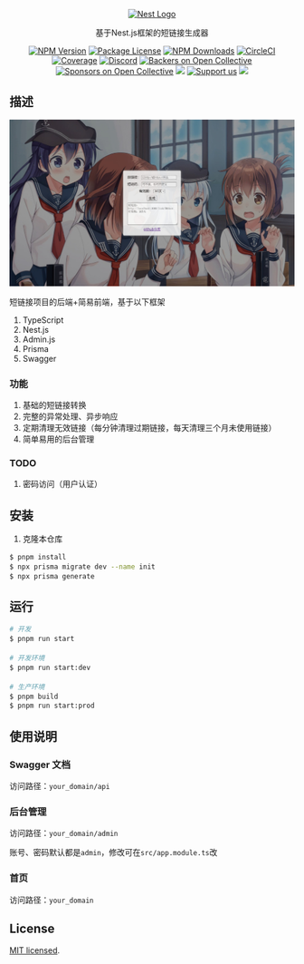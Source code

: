<p align="center">
  <a href="http://nestjs.com/" target="blank"><img src="https://nestjs.com/img/logo-small.svg" width="200" alt="Nest Logo" /></a>
</p>

[circleci-image]: https://img.shields.io/circleci/build/github/nestjs/nest/master?token=abc123def456
[circleci-url]: https://circleci.com/gh/nestjs/nest

  <p align="center">基于<a herf="https://nestjs.com/" target="_blank">Nest.js</a>框架的短链接生成器</p>
    <p align="center">
<a href="https://www.npmjs.com/~nestjscore" target="_blank"><img src="https://img.shields.io/npm/v/@nestjs/core.svg" alt="NPM Version" /></a>
<a href="https://www.npmjs.com/~nestjscore" target="_blank"><img src="https://img.shields.io/npm/l/@nestjs/core.svg" alt="Package License" /></a>
<a href="https://www.npmjs.com/~nestjscore" target="_blank"><img src="https://img.shields.io/npm/dm/@nestjs/common.svg" alt="NPM Downloads" /></a>
<a href="https://circleci.com/gh/nestjs/nest" target="_blank"><img src="https://img.shields.io/circleci/build/github/nestjs/nest/master" alt="CircleCI" /></a>
<a href="https://coveralls.io/github/nestjs/nest?branch=master" target="_blank"><img src="https://coveralls.io/repos/github/nestjs/nest/badge.svg?branch=master#9" alt="Coverage" /></a>
<a href="https://discord.gg/G7Qnnhy" target="_blank"><img src="https://img.shields.io/badge/discord-online-brightgreen.svg" alt="Discord"/></a>
<a href="https://opencollective.com/nest#backer" target="_blank"><img src="https://opencollective.com/nest/backers/badge.svg" alt="Backers on Open Collective" /></a>
<a href="https://opencollective.com/nest#sponsor" target="_blank"><img src="https://opencollective.com/nest/sponsors/badge.svg" alt="Sponsors on Open Collective" /></a>
  <a href="https://paypal.me/kamilmysliwiec" target="_blank"><img src="https://img.shields.io/badge/Donate-PayPal-ff3f59.svg"/></a>
    <a href="https://opencollective.com/nest#sponsor"  target="_blank"><img src="https://img.shields.io/badge/Support%20us-Open%20Collective-41B883.svg" alt="Support us"></a>
  <a href="https://twitter.com/nestframework" target="_blank"><img src="https://img.shields.io/twitter/follow/nestframework.svg?style=social&label=Follow"></a>
</p>
  <!--[![Backers on Open Collective](https://opencollective.com/nest/backers/badge.svg)](https://opencollective.com/nest#backer)
  [![Sponsors on Open Collective](https://opencollective.com/nest/sponsors/badge.svg)](https://opencollective.com/nest#sponsor)-->

## 描述

![截图](/img/case.jpg)

短链接项目的后端+简易前端，基于以下框架

1. TypeScript
2. Nest.js
3. Admin.js
4. Prisma
5. Swagger

### 功能

1. 基础的短链接转换
2. 完整的异常处理、异步响应
3. 定期清理无效链接（每分钟清理过期链接，每天清理三个月未使用链接）
4. 简单易用的后台管理

### TODO

1. 密码访问（用户认证）

## 安装

1. 克隆本仓库

```bash
$ pnpm install
$ npx prisma migrate dev --name init
$ npx prisma generate
```

## 运行

```bash
# 开发
$ pnpm run start

# 开发环境
$ pnpm run start:dev

# 生产环境
$ pnpm build
$ pnpm run start:prod
```

## 使用说明

### Swagger 文档

访问路径：`your_domain/api`

### 后台管理

访问路径：`your_domain/admin`

账号、密码默认都是`admin`，修改可在`src/app.module.ts`改

### 首页

访问路径：`your_domain`

## License

[MIT licensed](LICENSE).
